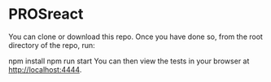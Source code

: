 # PROSreact
You can clone or download this repo. Once you have done so, from the root directory of the repo, run:

npm install
npm run start
You can then view the tests in your browser at [http://localhost:4444](http://localhost:4444).
